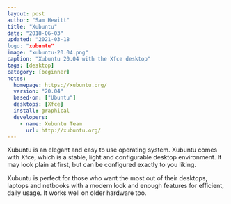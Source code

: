 ```yaml
---
layout: post
author: "Sam Hewitt"
title: "Xubuntu"
date: "2018-06-03"
updated: "2021-03-18
logo: "xubuntu"
image: "xubuntu-20.04.png"
caption: "Xubuntu 20.04 with the Xfce desktop"
tags: [desktop]
category: [beginner]
notes:
  homepage: https://xubuntu.org/
  version: "20.04"
  based-on: ["Ubuntu"]
  desktops: [Xfce]
  install: graphical
  developers:
    - name: Xubuntu Team
      url: http://xubuntu.org/
---
```


Xubuntu is an elegant and easy to use operating system. Xubuntu comes with Xfce, which is a stable, light and configurable desktop environment. It may look plain at first, but can be configured exactly to you liking.

Xubuntu is perfect for those who want the most out of their desktops, laptops and netbooks with a modern look and enough features for efficient, daily usage. It works well on older hardware too.
